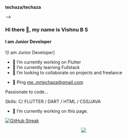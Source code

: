 <!-- ### Hi there 👋 -->


**techaza/techaza**

<!-- Here are some ideas to get you started: -->


<!-- - 📫 How to reach me: ... -->
<!-- - 😄 Pronouns: ... -->
<!-- - ⚡ Fun fact: ... -->
<!-- --> -->
### Hi there 👋, my name is Vishnu B S
#### I am Junior Developer
![I am Junior Developer]
- 🔭 I’m currently working on Flutter
- 🌱 I’m currently learning Fullstack
- 👯 I’m looking to collaborate on projects and freelance
<!-- - 🤔 I’m looking for help with ... -->
- 💬 Ping me..mrtechaza@gmail.com

Passionate to code...

Skills: C/ FLUTTER / DART / HTML / CSS/JAVA

- 🔭 I’m currently working on this page. 





[![GitHub Streak](http://github-readme-streak-stats.herokuapp.com?user=techaza&theme=dark&border_radius=5)](https://git.io/streak-stats)
<p align="center">
  <img src="https://capsule-render.vercel.app/api?text=Hey Everyone!🕹️&animation=fadeIn&type=waving&color=gradient&height=100"/>
</p>



